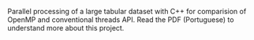 Parallel processing of a large tabular dataset with C++ for comparision of OpenMP and conventional threads API. Read the PDF (Portuguese) to understand more about this project.
